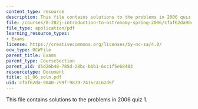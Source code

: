 ```yaml
---
content_type: resource
description: This file contains solutions to the problems in 2006 quiz 1.
file: /courses/8-282j-introduction-to-astronomy-spring-2006/cfaf62da9040799f98792416ca162d6f_q1_06_soln.pdf
file_type: application/pdf
learning_resource_types:
- Exams
license: https://creativecommons.org/licenses/by-nc-sa/4.0/
ocw_type: OCWFile
parent_title: Exams
parent_type: CourseSection
parent_uid: d5d26b48-785d-28bc-b6b1-6cc1f5e68483
resourcetype: Document
title: q1_06_soln.pdf
uid: cfaf62da-9040-799f-9879-2416ca162d6f
---
```

This file contains solutions to the problems in 2006 quiz 1.